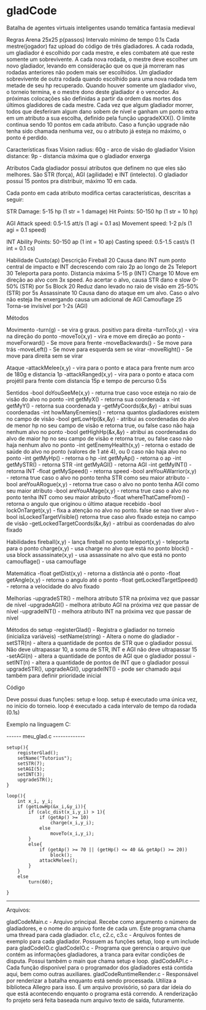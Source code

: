 # gladCode
Batalha de agentes virtuais inteligentes usando temática fantasia medieval

Regras
Arena 25x25 p(passos)
Intervalo mínimo de tempo 0.1s
Cada mestre(jogador) faz upload do código de três gladiadores. A cada rodada, um gladiador é escolhido por cada mestre, e eles combatem até que reste somente um sobrevivente. A cada nova rodada, o mestre deve escolher um novo gladiador, levando em consideração que os que já morreram nas rodadas anteriores não podem mais ser escolhidos. Um gladiador sobrevivente de outra rodada quando escolhido para uma nova rodada tem metade de seu hp recuperado. Quando houver somente um gladiador vivo, o torneio termina, e o mestre dono deste gladiador é o vencedor. As próximas colocações são definidas a partir da ordem das mortes dos últimos gladidores de cada mestre.
Cada vez que algum gladiador morrer, todos que desferiram algum dano sobem de nível e ganham um ponto extra em um atributo a sua escolha, definido pela função upgradeXXX(). O limite continua sendo 10 pontos em cada atributo. Caso a função upgrade não tenha sido chamada nenhuma vez, ou o atributo já esteja no máximo, o ponto é perdido.

Características fixas
Vision radius: 60g - arco de visão do gladiador
Vision distance: 9p - distancia máxima que o gladiador enxerga

Atributos
Cada gladiador possui atributos que definem no que eles são melhores. São STR (força), AGI (agilidade) e INT (intelecto).
O gladiador possui 15 pontos pra distribuir, máximo 10 em cada.

Cada ponto em cada atributo modifica certas características, descritas a seguir:

STR
Damage: 5-15 hp (1 str = 1 damage)
Hit Points: 50-150 hp (1 str = 10 hp)

AGI
Attack speed: 0.5-1.5 att/s (1 agi = 0.1 as)
Movement speed: 1-2 p/s (1 agi = 0.1 speed)

INT
Ability Points: 50-150 ap (1 int = 10 ap)
Casting speed: 0.5-1.5 cast/s (1 int = 0.1 cs)

Habilidade	Custo(ap)	Descrição
Fireball	20		Causa dano INT num ponto central de impacto e INT decrescendo com raio 2p ao longo de 2s
Teleport	30		Teleporta para ponto. Distancia máxima  5-15 p (INT)
Charge		10		Move em direção ao alvo com 3x speed. Ao acertar o alvo, causa STR dano e slow 0-50% (STR) por 5s
Block		20		Reduz dano levado no raio de visão em 25-50% (STR) por 5s
Assassinate	10		Causa dano do ataque em um alvo. Caso o alvo não esteja lhe enxergando causa um adicional de AGI
Camouflage	25		Torna-se invisível por 1-2s (AGI)

Métodos

Movimento
-turn(g) - se vira g graus. positivo para direita
-turnTo(x,y) - vira na direção do ponto
-moveTo(x,y) - vira e move em direção ao ponto
-moveForward() - Se move para frente
-moveBackwards() - Se move para trás
-moveLeft() - Se move para esquerda sem se virar
-moveRight() - Se move para direita sem se virar

Ataque
-attackMelee(x,y) - vira para o ponto e ataca para frente num arco de 180g e distancia 1p
-attackRanged(x,y) - vira para o ponto e ataca com projétil para frente com distancia 15p e tempo de percurso 0.5s

Sentidos
-bool doYouSeeMe(x,y) - returna true caso voce esteja no raio de visão do alvo no ponto
-int getMyX() - retorna sua coordenada x
-int getMyY() - retorna sua coordenada y
-getMyCoords(&x,&y) - atribui suas coordenadas
-int howManyEnemies() - retorna quantos gladiadores existem no campo de visão
-bool getLowHp(&x,&y) - atribui as coordenadas do alvo de menor hp no seu campo de visão e retorna true, ou false caso não haja nenhum alvo no ponto
-bool getHighHp(&x,&y) - atribui as coordenadas do alvo de maior hp no seu campo de visão e retorna true, ou false caso não haja nenhum alvo no ponto
-int getEnemyHealth(x,y) - retorna o estado de saúde do alvo no ponto (valores de 1 até 4), ou 0 caso não haja alvo no ponto
-int getMyHp() - retorna o hp
-int getMyAp() - retorna o ap
-int getMySTR() - retorna STR
-int getMyAGI() - retorna AGI
-int getMyINT() - retorna INT
-float getMySpeed() - retorna speed
-bool areYouAWarrior(x,y) - retorna true caso o alvo no ponto tenha STR como seu maior atributo
-bool areYouARogue(x,y) - retorna true caso o alvo no ponto tenha AGI como seu maior atributo
-bool areYouAMage(x,y) - retorna true caso o alvo no ponto tenha INT como seu maior atributo
-float whereThatCameFrom() - retorna o angulo que originou o último ataque recebido
-bool lockOnTarget(x,y) - fixa a atenção no alvo no ponto. false se nao tiver alvo
-bool isLockedTargetVisible() retorna true caso alvo fixado esteja no campo de visão
-getLockedTargetCoords(&x,&y) - atribui as coordenadas do alvo fixado

Habilidades
fireball(x,y) - lança fireball no ponto
teleport(x,y) - teleporta para o ponto
charge(x,y) - usa charge no alvo que está no ponto
block() - usa block
assassinate(x,y) - usa assassinate no alvo que está no ponto
camouflage() - usa camouflage

Matemática
-float getDist(x,y) - retorna a distância até o ponto
-float getAngle(x,y) - retorna o angulo até o ponto
-float getLockedTargetSpeed() - retorna a velocidade do alvo fixado

Melhorias
-upgradeSTR() - melhora atributo STR na próxima vez que passar de nível
-upgradeAGI() - melhora atributo AGI na próxima vez que passar de nível
-upgradeINT() - melhora atributo INT na próxima vez que passar de nível

Métodos do setup
-registerGlad() - Registra o gladiador no torneio (inicializa variáveis)
-setName(string) - Altera o nome do gladiador
-setSTR(n) - altera a quantidade de pontos de STR que o gladiador possui. Não deve ultrapassar 10, a soma de STR, INT e AGI não deve ultrapassar 15
-setAGI(n) - altera a quantidade de pontos de AGI que o gladiador possui
-setINT(n) - altera a quantidade de pontos de INT que o gladiador possui
upgradeSTR(), upgradeAGI(), upgradeINT() - pode ser chamado aqui também para definir prioridade inicial

Código

Deve possui duas funções: setup e loop.
setup é executado uma única vez, no início do torneio.
loop é executado a cada intervalo de tempo da rodada (0.1s)

Exemplo na linguagem C:

------ meu_glad.c -------------
```
setup(){
	registerGlad();
	setName("Tutorius");
	setSTR(7);
	setAGI(5);
	setINT(3);
	upgradeSTR();
}

loop(){
	int x_i, y_i;
	if (getLowHp(&x_i,&y_i)){
		if (calc_dist(x_i,y_i) > 1){
			if (getAp() >= 10)
				charge(x_i,y_i);
			else
				moveTo(x_i,y_i);
		}
		else{
			if (getAp() >= 70 || (getHp() <= 40 && getAp() >= 20))
				block();
			attackMelee();
		}
	}
	else
		turn(60);
	
}
```
-------------------------------


Arquivos:

gladCodeMain.c - Arquivo principal. Recebe como argumento o número de gladiadores, e o nome do arquivo fonte de cada um. Este programa chama uma thread para cada gladiador.
c1.c, c2.c, c3.c - Arquivos fontes de exemplo para cada gladiador. Possuem as funções setup, loop e um include para gladCodeIO.c
gladCodeIO.c - Programa que gerencia o arquivo que contém as informações gladiadores, a tranca para evitar condições de disputa. Possui também o main que chama setup e loop.
gladCodeAPI.c - Cada função disponível para o programador dos gladiadores está contida aqui, bem como outras auxiliares.
gladCodeRuntimeRender.c - Responsável por renderizar a batalha enquanto está sendo processada. Utiliza a biblioteca Allegro para isso. É um arquivo provisório, só para dar ideia do que está acontecendo enquanto o programa está correndo. A renderização fo projeto será feita baseada num arquivo texto de saída, futuramente.
